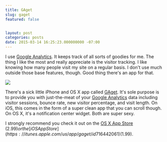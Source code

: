 ```yaml
---
title: GAget
slug: gaget
featured: false


layout: post
categories: posts
date: 2015-03-14 16:25:23.000000000 -07:00
---
```


I use [Google Analytics](https://google.com/analytics). It keeps track of all sorts of goodies for me. The thing I like the most and really appreciate is the visitor tracking. I like knowing how many people visit my site on a regular basis. I don't use much outside those base features, though. Good thing there's an app for that.

![](/assets/images/2015/03/logo_black.png?resize=301%2C89&ssl=1)

There's a sick little iPhone and OS X app called [GAget](http://gagetapp.com). It's sole purpose is to provide you with just-the-meat of your [Google Analytics](https://google.com/analytics) data including visitor sessions, bounce rate, new visitor percentage, and visit length. On iOS, this comes in the form of a super clean app that you can scroll though. On OS X, it's a notification center widget. Both are super sexy.

I strongly recommend you check it out on the [OS X App Store](https://itunes.apple.com/us/app/gaget-simple-widget-for-google/id968487158?mt=12) ($2.99) or the [iOS App Store](https://itunes.apple.com/us/app/gaget/id716442061) ($1.99).

